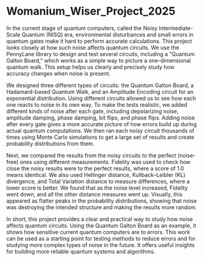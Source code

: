 # Womanium_Wiser_Project_2025

In the current stage of quantum computers, called the Noisy Intermediate-Scale Quantum (NISQ) era, environmental disturbances and small errors in quantum gates make it hard to perform accurate calculations. This project looks closely at how such noise affects quantum circuits. We use the PennyLane library to design and test several circuits, including a "Quantum Galton Board," which works as a simple way to picture a one-dimensional quantum walk. This setup helps us clearly and precisely study how accuracy changes when noise is present.

We designed three different types of circuits: the Quantum Galton Board, a Hadamard-based Quantum Walk, and an Amplitude Encoding circuit for an exponential distribution. Using different circuits allowed us to see how each one reacts to noise in its own way. To make the tests realistic, we added different kinds of noise after each gate, including depolarizing noise, amplitude damping, phase damping, bit flips, and phase flips. Adding noise after every gate gives a more accurate picture of how errors build up during actual quantum computations. We then ran each noisy circuit thousands of times using Monte Carlo simulations to get a large set of results and create probability distributions from them.

Next, we compared the results from the noisy circuits to the perfect (noise-free) ones using different measurements. Fidelity was used to check how close the noisy results were to the perfect results, where a score of 1.0 means identical. We also used Hellinger distance, Kullback–Leibler (KL) divergence, and Total Variation distance to measure differences, where a lower score is better. We found that as the noise level increased, Fidelity went down, and all the other distance measures went up. Visually, this appeared as flatter peaks in the probability distributions, showing that noise was destroying the intended structure and making the results more random.

In short, this project provides a clear and practical way to study how noise affects quantum circuits. Using the Quantum Galton Board as an example, it shows how sensitive current quantum computers are to errors. This work can be used as a starting point for testing methods to reduce errors and for studying more complex types of noise in the future. It offers useful insights for building more reliable quantum systems and algorithms.


